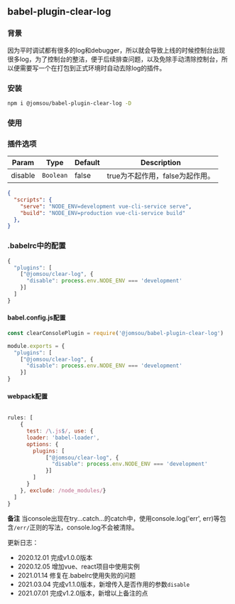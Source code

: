 ## babel-plugin-clear-log

### 背景
因为平时调试都有很多的log和debugger，所以就会导致上线的时候控制台出现很多log，为了控制台的整洁，便于后续排查问题，以及免除手动清除控制台，所以便需要写一个在打包到正式环境时自动去除log的插件。

### 安装
```bash
npm i @jomsou/babel-plugin-clear-log -D
```
### 使用

### 插件选项

| Param | Type | Default | Description |
| --- | --- | --- | --- |
| disable | <code>Boolean</code> | false | true为不起作用，false为起作用。 |


```json
{
  "scripts": {
    "serve": "NODE_ENV=development vue-cli-service serve",
    "build": "NODE_ENV=production vue-cli-service build"
  },
}

```

### .babelrc中的配置
```js
{
  "plugins": [
    ["@jomsou/clear-log", {
      "disable": process.env.NODE_ENV === 'development'
    }]
  ]
}
```
#### babel.config.js配置
```js
const clearConsolePlugin = require('@jomsou/babel-plugin-clear-log')

module.exports = {
  "plugins": [
    ["@jomsou/clear-log", {
      "disable": process.env.NODE_ENV === 'development'
    }]
}
```

#### webpack配置
```js

rules: [
    {
      test: /\.js$/, use: {
      loader: 'babel-loader',
      options: {
        plugins: [
            ["@jomsou/clear-log", {
              "disable": process.env.NODE_ENV === 'development'
            }]
        ]
      }
    }, exclude: /node_modules/}
  ]
}
```
**备注**
当console出现在try...catch...的catch中，使用console.log('err', err)等包含`/err/`正则的写法，console.log不会被清除。

更新日志：

- 2020.12.01 完成v1.0.0版本
- 2020.12.05 增加vue、react项目中使用实例
- 2021.01.14 修复在.babelrc使用失败的问题
- 2021.03.04 完成v1.1.0版本，新增传入是否作用的参数`disable`
- 2021.07.01 完成v1.2.0版本，新增以上备注的点